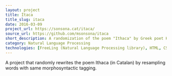 ```yaml
---
layout: project
title: Ítaca
title_slug: itaca
date: 2016-03-09
project_url: https://sonsona.cat/itaca/
source_url: https://github.com/msonsona/itaca
short_description: A randomization of the poem "Ithaca" by Greek poet Konstantinos P. Kavafis. 
category: Natural Language Processing
technologies: [FreeLing (Natural Language Processing library), HTML, CSS, JavaScript, JSON]
---
```

A project that randomly rewrites the poem Ithaca (in Catalan) by resampling words with same morphosyntactic tagging.